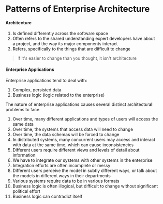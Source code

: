 # Patterns of Enterprise Architecture

#### Architecture

1) Is defined differently across the software space
2) Often refers to the shared understanding expert developers have about a project, and the way its major components interact
3) Refers, specifically to the things that are difficult to change

> If it's easier to change than you thought, it isn't architecture

#### Enterprise Applications

Enterprise applications tend to deal with:

1) Complex, persisted data
2) Business logic (logic related to the enterprise)

The nature of enterprise applications causes several distinct architectural problems to face:

1) Over time, many different applications and types of users will access the same data
2) Over time, the systems that access data will need to change
3) Over time, the data schemas will be forced to change
4) In distributed systems, many concurrent users may access and interact with data at the same time, which can cause inconsistencies
5) Different users require different views and levels of detail about information
6) We have to integrate our systems with other systems in the enterprise
7) Integration efforts are often incomplete or messy
8) Different users perceive the model in subtly different ways, or talk about the models in different ways in their departments
9) Various systems require data to be in various formats
10) Business logic is often illogical, but difficult to change without significant political effort
11) Business logic can contradict itself

